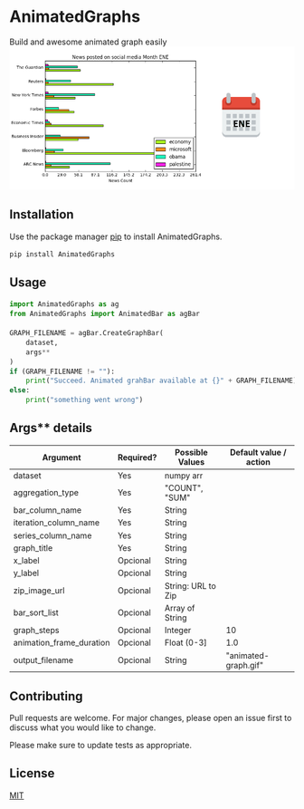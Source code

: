 # AnimatedGraphs

Build and awesome animated graph easily
![](https://github.com/lgbaeza/py-animated-graph/raw/master/news_sample.gif)

## Installation

Use the package manager [pip](https://pip.pypa.io/en/stable/) to install AnimatedGraphs.

```bash
pip install AnimatedGraphs
```

## Usage

```python
import AnimatedGraphs as ag
from AnimatedGraphs import AnimatedBar as agBar

GRAPH_FILENAME = agBar.CreateGraphBar(
    dataset,
    args**
)
if (GRAPH_FILENAME != ""):
    print("Succeed. Animated grahBar available at {}" + GRAPH_FILENAME)
else:
    print("something went wrong")
```

## Args** details

| Argument                  | Required?     | Possible Values        | Default value / action |
| -------------             | ------------- | --------------         | -------------          |
| dataset                   |  Yes          |  numpy arr             |                        |
| aggregation_type          |  Yes          |  "COUNT", "SUM"        |                        |
| bar_column_name           |  Yes          |  String                |                        |
| iteration_column_name     |  Yes          |  String                |                        |
| series_column_name        |  Yes          |  String                |                        |
| graph_title               |  Yes          |  String                |                        |
| x_label                   |  Opcional     |  String                |                        |
| y_label                   |  Opcional     |  String                |                        |
| zip_image_url             |  Opcional     |  String: URL to Zip    | <No image>             |
| bar_sort_list             |  Opcional     |  Array of String       | <No sorting>           |
| graph_steps               |  Opcional     |  Integer               | 10                     |
| animation_frame_duration  |  Opcional     |  Float (0-3]           | 1.0                    |
| output_filename           |  Opcional     |  String                | "animated-graph.gif"   |

## Contributing
Pull requests are welcome. For major changes, please open an issue first to discuss what you would like to change.

Please make sure to update tests as appropriate.

## License
[MIT](https://choosealicense.com/licenses/mit/)